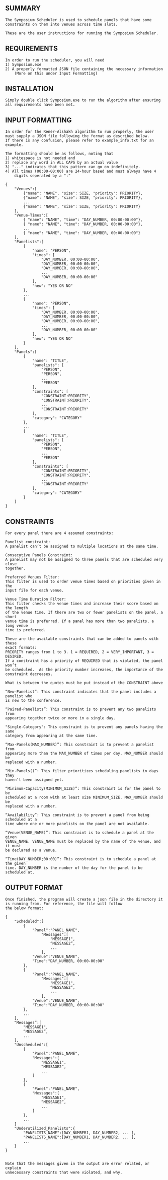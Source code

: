 SUMMARY
-------

	The Symposium Scheduler is used to schedule panels that have some 
	constraints on them into venues across time slots. 

	These are the user instructions for running the Symposium Scheduler.


REQUIREMENTS
------------

	In order to run the scheduler, you will need 
	1) Symposium.exe
	2) A properly formatted JSON file containing the necessary information
		(More on this under Input Formatting)


INSTALLATION
------------
	
	Simply double click Symposium.exe to run the algorithm after ensuring 
	all requirements have been met.


INPUT FORMATTING
----------------

	In order for the Rener-Alshakh algorithm to run properly, the user
	must supply a JSON file following the format as described below.
	If there is any confusion, please refer to example_info.txt for an 
	example.

	The formatting should be as follows, noting that 
	1) whitespace is not needed and
	2) replace any word in ALL CAPS by an actual value
	3) "..." indicates that this pattern can go on indefinitely. 
	4) All times (00:00-00:00) are 24-hour based and must always have 4 
		digits seperated by a ":"

	{
		"Venues":[
			{"name": "NAME", "size": SIZE, "priority": PRIORITY},
			{"name": "NAME", "size": SIZE, "priority": PRIORITY}, 
			...
			{"name": "NAME", "size": SIZE, "priority": PRIORITY}
		],
		"Venue-Times":[
			{ "name": "NAME", "time": "DAY_NUMBER, 00:00-00:00"},
			{ "name": "NAME", "time": "DAY_NUMBER, 00:00-00:00"},
			...
			{ "name": "NAME", "time": "DAY_NUMBER, 00:00-00:00"}
		],
		"Panelists":[
			{
				"name": "PERSON",
				"times": [
					"DAY_NUMBER, 00:00-00:00",
					"DAY_NUMBER, 00:00-00:00",
					"DAY_NUMBER, 00:00-00:00",
					...
					"DAY_NUMBER, 00:00-00:00"
				],
				"new": "YES OR NO"
			},
			...
			{
				"name": "PERSON",
				"times": [
					"DAY_NUMBER, 00:00-00:00",
					"DAY_NUMBER, 00:00-00:00",
					"DAY_NUMBER, 00:00-00:00",
					...
					"DAY_NUMBER, 00:00-00:00"
				],
				"new": "YES OR NO"
			}
		],
		"Panels":[
			{
				"name": "TITLE",
				"panelists": [
					"PERSON",
					"PERSON",
					...
					"PERSON"
				],
				"constraints": [
					"CONSTRAINT:PRIORITY",
					"CONSTRAINT:PRIORITY",
					...
					"CONSTRAINT:PRIORITY"
				],
				"category": "CATEGORY"
			},
			...
			{
				"name": "TITLE",
				"panelists": [
					"PERSON",
					"PERSON",
					...
					"PERSON"
				],
				"constraints": [
					"CONSTRAINT:PRIORITY",
					"CONSTRAINT:PRIORITY",
					...
					"CONSTRAINT:PRIORITY"
				],
				"category": "CATEGORY"
			}
		]
	}


CONSTRAINTS
-----------

	For every panel there are 4 assumed constraints:
			
	Panelist constraint: 
	A panelist can’t be assigned to multiple locations at the same time. 
	
	Consecutive Panels Constraint:
	A panelist may not be assigned to three panels that are scheduled very close 
	together.
	
	Preferred Venues Filter:
	This filter is used to order venue times based on priorities given in the 
	input file for each venue. 
	
	Venue Time Duration Filter:
	This filter checks the venue times and increase their score based on the length
	of the venue time. If there are two or fewer panelists on the panel, a short 
	venue time is preferred. If a panel has more than two panelists, a long venue 
	time is preferred.
	
	These are the available constraints that can be added to panels with these 
	exact formats: 
	PRIORITY ranges from 1 to 3. 1 = REQUIRED, 2 = VERY_IMPORTANT, 3 = DESIRED. 
	If a constraint has a priority of REQUIRED that is violated, the panel won’t 
	be scheduled.  As the priority number increases, the importance of the 
	constraint decreases.
	
	What is between the quotes must be put instead of the CONSTRAINT above
			
	“New-Panelist”: This constraint indicates that the panel includes a panelist who
	is new to the conference.
			
	“Paired-Panelists”: This constraint is to prevent any two panelists from 
	appearing together twice or more in a single day.
	
	"Single-Category": This constraint is to prevent any panels having the same 
	category from appearing at the same time.
	 
	“Max-Panels(MAX_NUMBER)”: This constraint is to prevent a panelist from 
	appearing more than the MAX_NUMBER of times per day. MAX_NUMBER should be 
	replaced with a number.
	
	“Min-Panels()”: This filter prioritizes scheduling panelists in days they 
	haven’t been assigned yet.
			
	“Minimum-Capacity(MINIMUM_SIZE)”: This constraint is for the panel to be 
	scheduled at a room with at least size MINIMUM_SIZE. MAX_NUMBER should be 
	replaced with a number.
			
	“Availability”: This constraint is to prevent a panel from being scheduled at a 
	time where one or more panelists on the panel are not available.
			
	“Venue(VENUE_NAME)”: This constraint is to schedule a panel at the given 
	VENUE_NAME. VENUE_NAME must be replaced by the name of the venue, and it must 
	be declared as a venue.
			
	“Time(DAY_NUMBER;00:00)”: This constraint is to schedule a panel at the given 
	time. DAY_NUMBER is the number of the day for the panel to be scheduled at. 


OUTPUT FORMAT
-------------
	
	Once finished, the program will create a json file in the directory it 
	is running from. For reference, the file will follow
	the below format:

	{
		"Scheduled":[
			{
				"Panel":"PANEL_NAME",
					"Messages":[
						"MESSAGE1",
						“MESSAGE2“,
						...
					],
				"Venue":"VENUE_NAME",
				"Time":"DAY_NUMBER, 00:00-00:00"
			},
			{
				"Panel":"PANEL_NAME",
					"Messages":[
						"MESSAGE1",
						“MESSAGE2“,
						...
					],
				"Venue":"VENUE_NAME",
				"Time":"DAY_NUMBER, 00:00-00:00"
			},
			...
		],
		“Messages”:[ 
			"MESSAGE1",
			“MESSAGE2“,
			... 
		],	
		"Unscheduled":[
			{
				"Panel":"PANEL_NAME",
				"Messages":[
					"MESSAGE1",
					“MESSAGE2“,
					...
				]
			},
			{
				"Panel":"PANEL_NAME",
				"Messages":[
					"MESSAGE1",
					“MESSAGE2“,
					...
				]
			},
			...
		]
		"Underutilized_Panelists":{
			"PANELISTS_NAME":[DAY_NUMBER1, DAY_NUMBER2, ... ],
			"PANELISTS_NAME":[DAY_NUMBER1, DAY_NUMBER2, ... ],
			...
		}
	}


	Note that the messages given in the output are error related, or explain 
	unnecessary constraints that were violated, and why.	
